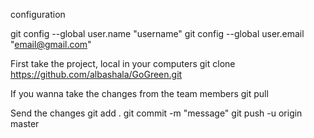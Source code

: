 configuration

git config --global user.name "username"
git config --global user.email "email@gmail.com"

First take the project, local in your computers
git clone https://github.com/albashala/GoGreen.git

If you wanna take the changes from the team members
git pull

Send the changes
git add .
git commit -m "message"
git push -u origin master
